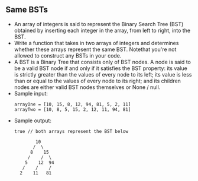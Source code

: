 ## Same BSTs

- An array of integers is said to represent the Binary Search Tree (BST) obtained by inserting each integer in the array, from left to right, into the BST.
- Write a function that takes in two arrays of integers and determines whether these arrays represent the same BST. Notethat you're not allowed to construct any BSTs in your code.
- A BST is a Binary Tree that consists only of BST nodes. A node is said to be a valid BST node if and only if it satisfies the BST property: its value is strictly greater than the values of every node to its left; its value is less than or equal to the values of every node to its right; and its children nodes are either valid BST nodes themselves or None / null.
- Sample input:
    ~~~
    arrayOne = [10, 15, 8, 12, 94, 81, 5, 2, 11]
    arrayTwo = [10, 8, 5, 15, 2, 12, 11, 94, 81]
    ~~~
- Sample output:
    ~~~
    true // both arrays represent the BST below
    
            10 
           /  \ 
          8    15 
         /    /  \ 
        5    12  94 
       /    /    / 
      2    11   81
    ~~~